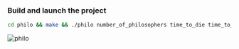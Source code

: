 ### Build and launch the project
```bash
cd philo && make && ./philo number_of_philosophers time_to_die time_to_eat time_to_sleep [number_of_times_each_philosopher_must_eat]
```

![philo](https://github.com/titouanck/42-Philosophers/assets/87268044/89e10f45-163f-457c-a099-19907377c6ba)
